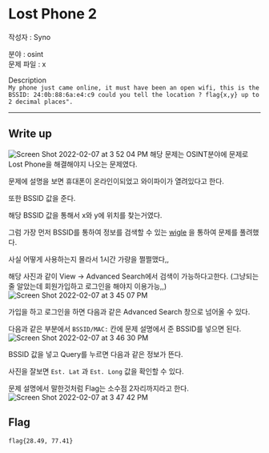 # Lost Phone 2

작성자 : Syno    
     
분야 : osint     
문제 파일 : x     
     
Description      
```My phone just came online, it must have been an open wifi, this is the BSSID: 24:0b:88:6a:e4:c9 could you tell the location ? flag{x,y} up to 2 decimal places".``` 

<hr>

## Write up
![Screen Shot 2022-02-07 at 3 52 04 PM](https://user-images.githubusercontent.com/84657474/152739034-c3408c08-a3d6-4d74-9c8e-8eba3f58a5d9.png)
해당 문제는 OSINT분야에 문제로 Lost Phone을 해결해야지 나오는 문제였다.

문제에 설명을 보면 휴대폰이 온라인이되었고 와이파이가 열려있다고 한다.

또한 BSSID 값을 준다.

해당 BSSID 값을 통해서 x와 y에 위치를 찾는거였다.

그럼 가장 먼저 BSSID를 통하여 정보를 검색할 수 있는 [wigle](https://www.wigle.net/) 을 통하여 문제를 풀려했다.

사실 어떻게 사용하는지 몰라서 1시간 가량을 쩔쩔맸다,,

해당 사진과 같이 View -> Advanced Search에서 검색이 가능하다고한다. (그냥되는줄 알았는데 회원가입하고 로그인을 해야지 이용가능,,)
![Screen Shot 2022-02-07 at 3 45 07 PM](https://user-images.githubusercontent.com/84657474/152738169-b47296ea-6ef0-4fee-9002-f88924271151.png)

가입을 하고 로그인을 하면 다음과 같은 Advanced Search 창으로 넘어올 수 있다.

다음과 같은 부분에서 ```BSSID/MAC:``` 칸에 문제 설명에서 준 BSSID를 넣으면 된다.
![Screen Shot 2022-02-07 at 3 46 30 PM](https://user-images.githubusercontent.com/84657474/152738334-a4981d25-bb87-41c9-bda9-17c8f39376d8.png)

BSSID 값을 넣고 Query를 누르면 다음과 같은 정보가 뜬다.

사진을 잘보면 ```Est. Lat``` 과 ```Est. Long``` 값을 확인할 수 있다.

문제 설명에서 말한것처럼 Flag는 소수점 2자리까지라고 한다.
![Screen Shot 2022-02-07 at 3 47 42 PM](https://user-images.githubusercontent.com/84657474/152738491-14567e19-1d2e-4e24-a58c-178bedc1bc78.png)


## Flag
```flag{28.49, 77.41}```  


